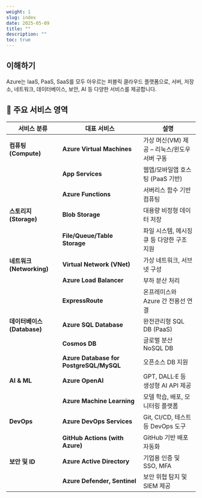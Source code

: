 ```yaml
---
weight: 1
slug: index
date: 2025-05-09
title: ""
description: ""
toc: true
---
```


## 이해하기

Azure는 IaaS, PaaS, SaaS를 모두 아우르는 퍼블릭 클라우드 플랫폼으로, 서버, 저장소, 네트워크, 데이터베이스, 보안, AI 등 다양한 서비스를 제공합니다.


## 🔧 주요 서비스 영역

| 서비스 분류                | 대표 서비스                                  | 설명                           |
| --------------------- | --------------------------------------- | ---------------------------- |
| **컴퓨팅 (Compute)**     | **Azure Virtual Machines**              | 가상 머신(VM) 제공 – 리눅스/윈도우 서버 구동 |
|                       | **App Services**                        | 웹앱/모바일앱 호스팅 (PaaS 기반)        |
|                       | **Azure Functions**                     | 서버리스 함수 기반 컴퓨팅               |
| **스토리지 (Storage)**    | **Blob Storage**                        | 대용량 비정형 데이터 저장               |
|                       | **File/Queue/Table Storage**            | 파일 시스템, 메시징 큐 등 다양한 구조 지원    |
| **네트워크 (Networking)** | **Virtual Network (VNet)**              | 가상 네트워크, 서브넷 구성              |
|                       | **Azure Load Balancer**                 | 부하 분산 처리                     |
|                       | **ExpressRoute**                        | 온프레미스와 Azure 간 전용선 연결        |
| **데이터베이스 (Database)** | **Azure SQL Database**                  | 완전관리형 SQL DB (PaaS)          |
|                       | **Cosmos DB**                           | 글로벌 분산 NoSQL DB              |
|                       | **Azure Database for PostgreSQL/MySQL** | 오픈소스 DB 지원                   |
| **AI & ML**           | **Azure OpenAI**                        | GPT, DALL·E 등 생성형 AI API 제공  |
|                       | **Azure Machine Learning**              | 모델 학습, 배포, 모니터링 플랫폼          |
| **DevOps**            | **Azure DevOps Services**               | Git, CI/CD, 테스트 등 DevOps 도구  |
|                       | **GitHub Actions (with Azure)**         | GitHub 기반 배포 자동화             |
| **보안 및 ID**           | **Azure Active Directory**              | 기업용 인증 및 SSO, MFA            |
|                       | **Azure Defender, Sentinel**            | 보안 위협 탐지 및 SIEM 제공           |
